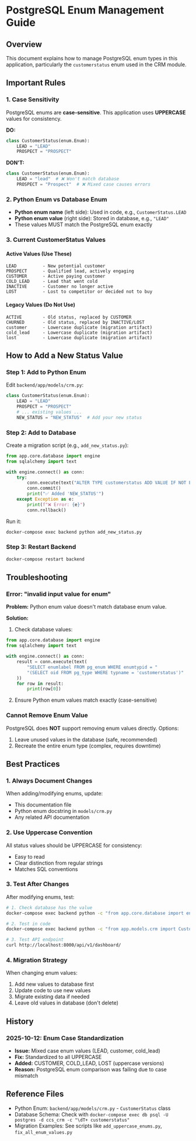 # PostgreSQL Enum Management Guide

## Overview
This document explains how to manage PostgreSQL enum types in this application, particularly the `customerstatus` enum used in the CRM module.

## Important Rules

### 1. Case Sensitivity
PostgreSQL enums are **case-sensitive**. This application uses **UPPERCASE** values for consistency.

**DO:**
```python
class CustomerStatus(enum.Enum):
    LEAD = "LEAD"
    PROSPECT = "PROSPECT"
```

**DON'T:**
```python
class CustomerStatus(enum.Enum):
    LEAD = "lead"  # ❌ Won't match database
    PROSPECT = "Prospect"  # ❌ Mixed case causes errors
```

### 2. Python Enum vs Database Enum
- **Python enum name** (left side): Used in code, e.g., `CustomerStatus.LEAD`
- **Python enum value** (right side): Stored in database, e.g., `"LEAD"`
- These values MUST match the PostgreSQL enum exactly

### 3. Current CustomerStatus Values

#### Active Values (Use These)
```
LEAD          - New potential customer
PROSPECT      - Qualified lead, actively engaging
CUSTOMER      - Active paying customer
COLD_LEAD     - Lead that went cold
INACTIVE      - Customer no longer active
LOST          - Lost to competitor or decided not to buy
```

#### Legacy Values (Do Not Use)
```
ACTIVE        - Old status, replaced by CUSTOMER
CHURNED       - Old status, replaced by INACTIVE/LOST
customer      - Lowercase duplicate (migration artifact)
cold_lead     - Lowercase duplicate (migration artifact)
lost          - Lowercase duplicate (migration artifact)
```

## How to Add a New Status Value

### Step 1: Add to Python Enum
Edit `backend/app/models/crm.py`:
```python
class CustomerStatus(enum.Enum):
    LEAD = "LEAD"
    PROSPECT = "PROSPECT"
    # ... existing values ...
    NEW_STATUS = "NEW_STATUS"  # Add your new status
```

### Step 2: Add to Database
Create a migration script (e.g., `add_new_status.py`):
```python
from app.core.database import engine
from sqlalchemy import text

with engine.connect() as conn:
    try:
        conn.execute(text("ALTER TYPE customerstatus ADD VALUE IF NOT EXISTS 'NEW_STATUS';"))
        conn.commit()
        print("✅ Added 'NEW_STATUS'")
    except Exception as e:
        print(f"❌ Error: {e}")
        conn.rollback()
```

Run it:
```bash
docker-compose exec backend python add_new_status.py
```

### Step 3: Restart Backend
```bash
docker-compose restart backend
```

## Troubleshooting

### Error: "invalid input value for enum"
**Problem:** Python enum value doesn't match database enum value.

**Solution:**
1. Check database values:
```python
from app.core.database import engine
from sqlalchemy import text

with engine.connect() as conn:
    result = conn.execute(text(
        "SELECT enumlabel FROM pg_enum WHERE enumtypid = "
        "(SELECT oid FROM pg_type WHERE typname = 'customerstatus')"
    ))
    for row in result:
        print(row[0])
```

2. Ensure Python enum values match exactly (case-sensitive)

### Cannot Remove Enum Value
PostgreSQL does **NOT** support removing enum values directly. Options:
1. Leave unused values in the database (safe, recommended)
2. Recreate the entire enum type (complex, requires downtime)

## Best Practices

### 1. Always Document Changes
When adding/modifying enums, update:
- This documentation file
- Python enum docstring in `models/crm.py`
- Any related API documentation

### 2. Use Uppercase Convention
All status values should be UPPERCASE for consistency:
- Easy to read
- Clear distinction from regular strings
- Matches SQL conventions

### 3. Test After Changes
After modifying enums, test:
```bash
# 1. Check database has the value
docker-compose exec backend python -c "from app.core.database import engine; from sqlalchemy import text; print(list(engine.connect().execute(text('SELECT enumlabel FROM pg_enum WHERE enumtypid = (SELECT oid FROM pg_type WHERE typname = \'customerstatus\')')))"

# 2. Test in code
docker-compose exec backend python -c "from app.models.crm import CustomerStatus; print([s.value for s in CustomerStatus])"

# 3. Test API endpoint
curl http://localhost:8000/api/v1/dashboard/
```

### 4. Migration Strategy
When changing enum values:
1. Add new values to database first
2. Update code to use new values
3. Migrate existing data if needed
4. Leave old values in database (don't delete)

## History

### 2025-10-12: Enum Case Standardization
- **Issue:** Mixed case enum values (LEAD, customer, cold_lead)
- **Fix:** Standardized to all UPPERCASE
- **Added:** CUSTOMER, COLD_LEAD, LOST (uppercase versions)
- **Reason:** PostgreSQL enum comparison was failing due to case mismatch

## Reference Files

- Python Enum: `backend/app/models/crm.py` - `CustomerStatus` class
- Database Schema: Check with `docker-compose exec db psql -U postgres -d ccs_crm -c "\dT+ customerstatus"`
- Migration Examples: See scripts like `add_uppercase_enums.py`, `fix_all_enum_values.py`


